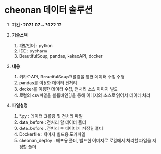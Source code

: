 # cheonan 데이터 솔루션

1. **기간 : 2021.07 ~ 2022.12** 

2. **기술스택**
    1. 개발언어 : python
    2. IDE : pycharm
    3. BeautifulSoup, pandas, kakaoAPI, docker
 
3. **내용**
    1. 카카오API, BeautifulSoup크롤링을 통한 데이터 수집 수행
    2. pandas를 이용한 데이터 전처리
    3. docker를 이용한 데이터 수집, 전처리 소스 이미지 빌드
    4. 로컬의 csv파일을 볼륨바인딩을 통해 이미지의 소스로 읽어서 데이터 처리

4. **파일설명**
    1. *.py : 데이터 크롤링 및 전처리 파일
    2. data_before : 전처리 할 데이터 폴더
    3. data_before : 전처리 후 데이터가 저장될 폴더
    4. Dockerfile : 이미지 빌드용 도커파일
    5. cheonan_deploy : 배포용 폴더, 빌드한 이미지로 로컬에서 처리할 파일을 저장할 폴더
